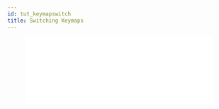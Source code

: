 ```yaml
---
id: tut_keymapswitch
title: Switching Keymaps
---
```


<figure class="video-container">
 <iframe src="//www.youtube.com/embed/u6fcp6Xnuho" frameborder="0" allowfullscreen width="100%"></iframe>
 </figure>
